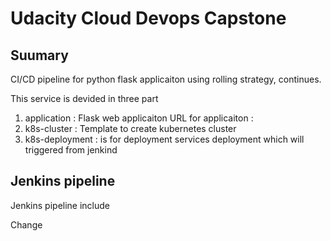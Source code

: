 # Udacity Cloud Devops Capstone

## Suumary

CI/CD pipeline for python flask applicaiton using rolling strategy, continues. 

This service is devided in three part 

1) application : Flask web applicaiton
    URL for applicaiton : 
2) k8s-cluster : Template to create kubernetes cluster
3) k8s-deployment : is for deployment services deployment which will triggered from jenkind

## Jenkins pipeline

Jenkins pipeline include

Change


